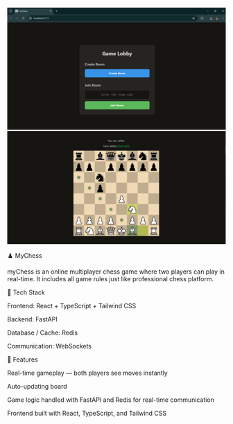 ![Lobby](/chess-frontend/images/gamelobby.PNG)
![Gameplay](/chess-frontend/images/gameplay.PNG)

♟️ MyChess

myChess is an online multiplayer chess game where two players can play in real-time.
It includes all game rules just like professional chess platform.

🧩 Tech Stack

Frontend: React + TypeScript + Tailwind CSS

Backend: FastAPI

Database / Cache: Redis

Communication: WebSockets

🚀 Features

Real-time gameplay — both players see moves instantly

Auto-updating board

Game logic handled with FastAPI and Redis for real-time communication

Frontend built with React, TypeScript, and Tailwind CSS
